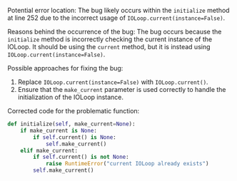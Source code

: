 Potential error location: The bug likely occurs within the `initialize` method at line 252 due to the incorrect usage of `IOLoop.current(instance=False)`.

Reasons behind the occurrence of the bug:
The bug occurs because the `initialize` method is incorrectly checking the current instance of the IOLoop. It should be using the `current` method, but it is instead using `IOLoop.current(instance=False)`.

Possible approaches for fixing the bug:
1. Replace `IOLoop.current(instance=False)` with `IOLoop.current()`.
2. Ensure that the `make_current` parameter is used correctly to handle the initialization of the IOLoop instance.

Corrected code for the problematic function:
```python
def initialize(self, make_current=None):
    if make_current is None:
        if self.current() is None:
            self.make_current()
    elif make_current:
        if self.current() is not None:
            raise RuntimeError("current IOLoop already exists")
        self.make_current()
```